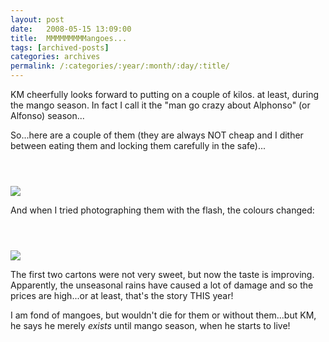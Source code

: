 ```yaml
---
layout: post
date:	2008-05-15 13:09:00
title:  MMMMMMMMMangoes...
tags: [archived-posts]
categories: archives
permalink: /:categories/:year/:month/:day/:title/
---
```

KM cheerfully looks forward to putting on a couple of kilos. at least, during the mango season. In fact I call it the "man go crazy about Alphonso" (or Alfonso) season...

So...here are a couple of them (they are always NOT cheap and I dither between eating them and locking them carefully in the safe)...


<a href="http://photos.ibibo.com/photos/viewphoto/8f8d4ec0bcab2ba838bc964b2e68480842-v1/2958566" title="Photo Sharing"><h1></h1><br /><img src="http://mdb1.ibibo.com/02753616c7465645f5ff210055aff822b277cdd5682205fac3d95b5f0ca6f103fc1959cfd54041a8ace8e7f1c5666b15bc7e15ae6.jpeg" /></a>

And when I tried photographing them with the flash, the colours changed:


<a href="http://photos.ibibo.com/photos/viewphoto/8f8d4ec0bcab2ba838bc964b2e68480842-v1/2958565" title="Photo Sharing"><h1></h1><br /><img src="http://mdb1.ibibo.com/06853616c7465645f5fdd9360d24f95448694f834371434e2bb1e77abaf8da3ed6b782033a1cc505c7cc9dac14b59375a5cef0d12.jpeg" /></a>

The first two cartons were not very sweet, but now the taste is improving. Apparently, the unseasonal rains have caused a lot of damage and so the prices are high...or at least, that's the story THIS year!

I am fond of mangoes, but wouldn't die for them or without them...but KM, he says he merely *exists* until mango season, when he starts to live!

